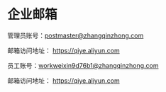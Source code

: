 # 企业邮箱

管理员账号：postmaster@zhangqinzhong.com 

邮箱访问地址： https://qiye.aliyun.com



员工账号：workweixin9d76b1@zhangqinzhong.com

邮箱访问地址： https://qiye.aliyun.com
